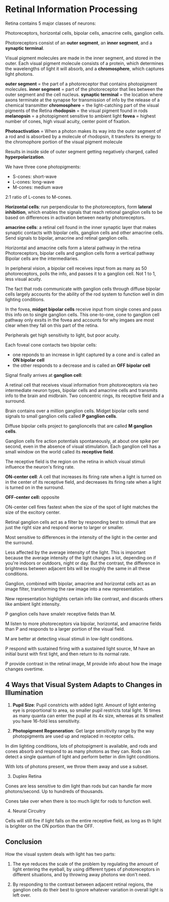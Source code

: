 # Retinal Information Processing

Retina contains 5 major classes of neurons:

Photoreceptors, horizontal cells, bipolar cells, amacrine cells, ganglion cells.

Photoreceptors consist of an **outer segment**, an **inner segment**, and a **synaptic terminal**.

Visual pigment molecules are made in the inner segment, and stored in the outer. Each visual pigment molecule consists of a protein, which determines the wavelengths of light it will absorb, and a **chromosphere**, which captures light photons.

**outer segment** = the part of a photoreceptor that contains photopigment molecules.
**inner segment** = part of the photoreceptor that lies between the outer segment and the cell nucleus.
**synaptic terminal** = the location where axons terminate at the synapse for transmission of info by the release of a chemical transmitter
**chromosphere** = the light-catching part of the visual pigments of the Retina
**rhodopsin** = the visual pigment found in rods
**melanopsin** = a photopigment sensitive to ambient light
**fovea** = highest number of cones, high visual acuity, center point of fixation.

**Photoactivation** = When a photon makes its way into the outer segment of a rod and is absorbed by a molecule of rhodopsin, it transfers its energy to the chromophore portion of the visual pigment molecule

Results in inside side of outer segment getting negatively charged, called **hyperpolarization**.

We have three cone photopigments:

* S-cones: short-wave
* L-cones: long-wave
* M-cones: medium wave

2:1 ratio of L-cones to M-cones.

**Horizontal cells**: run perpendicular to the photoreceptors, form **lateral inhibition**, which enables the signals that reach retional ganglion cells to be based on differences in activation between nearby photoreceptors.

**amacrine cells**: a retinal cell found in the inner synaptic layer that makes synaptic contacts with bipolar cells, ganglion cells and other amacrine cells. Send signals to bipolar, amacrine and retinal ganglion cells.

Horizontal and amacrine cells form a lateral pathway in the retina
Photoreceptors, bipolar cells and ganglion cells form a vertical pathway
Bipolar cells are the intermediaries.

In peripheral vision, a bipolar cell receives input from as many as 50 photoreceptors, polls the info, and passes it to a ganglion cell. Not 1 to 1, less visual acuity.

The fact that rods communicate with ganglion cells through diffuse bipolar cells largely accounts for the ability of the rod system to function well in dim lighting conditions.

In the fovea, **midget bipolar cells** receive input from single cones and pass this info on to single ganglion cells. This one-to-one, cone to ganglion cell pathway only exsits in the fovea and accounts for why imgaes are most clear when they fall on this part of the retina.

Peripherals get high sensitivity to light, but poor acuity.

Each foveal cone contacts two bipolar cells:

* one reponds to an increase in light captured by a cone and is called an **ON bipolar cell**
* the other responds to a decrease and is called an **OFF bipolar cell**

Signal finally arrives at **ganglion cell**:

A retinal cell that receives visual information from photoreceptors via two intermediate neuron types, bipolar cells and amacrine cells and transmits info to the brain and midbrain. Two concentric rings, its receptive field and a surround.

Brain contains over a million ganglion cells. Midget bipolar cells send signals to small ganglion cells called **P ganglion cells**.

Diffuse bipolar cells project to ganglioncells that are called **M ganglion cells**.

Ganglion cells fire action potentials spontaneously, at about one spike per second, even in the absence of visual stimulation. Each ganglion cell has a small window on the world called its **receptive field**.

The receptive field is the region on the retina in which visual stimuli influence the neuron's firing rate.

**ON-center cell**: A cell that increases its firing rate when a light is turned on in the center of its receptive field, and decreases its firing rate when a light is turned on in the surround.

**OFF-center cell:** opposite

ON-center cell fires fastest when the size of the spot of light matches the size of the excitory center.

Retinal ganglion cells act as a filter by responding best to stimuli that are just the right size and respond worse to larger or smaller.

Most sensitive to differences in the intensity of the light in the center and the surround.

Less affected by the average intensity of the light. This is important because the average intensity of the light changes a lot, depending on if you're indoors or outdoors, night or day. But the contrast, the difference in brightness between adjacent bits will be roughly the same in all these conditions.

Ganglion, combined with bipolar, amacrine and horizontal cells act as an image filter, transforming the raw image into a new representation.

New representation highlights certain info like contrast, and discards others like ambient light intensity.

P ganglion cells have smalelr receptive fields than M.

M listen to more photoreceptors via bipolar, horizontal, and amacrine fields than P and responds to a larger portion of the visual field.

M are better at detecting visual stimuli in low-light conditions.

P respond with sustained firing with a sustained light source, M have an initial burst with first light, and then return to its normal rate.

P provide contrast in the retinal image, M provide info about how the image changes overtime.

## 4 Ways that Visual System Adapts to Changes in Illumination

1. **Pupil Size**: Pupil constricts with added light. Amount of light entering eye is proportional to area, so smaller pupil restricts total light. 16 times as many quanta can enter the pupil at its 4x size, whereas at its smallest you have 16-fold less sensitivity.

2. **Photopigment Regeneration**: Get large sensitivity range by the way photopigments are used up and replaced in receptor cells.

In dim lighting conditions, lots of photopigment is available, and rods and cones absorb and respond to as many photons as they can. Rods can detect a single quantum of light and perform better in dim light conditions.

With lots of photons present, we throw them away and use a subset.

3. Duplex Retina

Cones are less sensitive to dim light than rods but can handle far more photons/second. Up to hundreds of thousands.

Cones take over when there is too much light for rods to function well.

4. Neural Circuitry

Cells will still fire if light falls on the entire receptive field, as long as th light is brighter on the ON portion than the OFF.

## Conclusion

How the visual system deals with light has two parts:

1. The eye reduces the scale of the problem by regulating the amount of light entering the eyeball, by using different types of photoreceptors in different situations, and by throwing away photons we don't need.

2. By responding to the contrast between adjacent retinal regions, the ganglion cells do their best to ignore whatever variation in overall light is left over.
